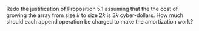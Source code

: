Redo the justification of Proposition 5.1 assuming that the the cost of
growing the array from size $k$ to size $2k$ is $3k$ cyber-dollars. How much
should each append operation be charged to make the amortization work?